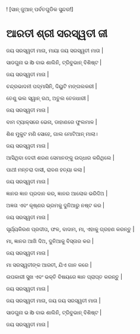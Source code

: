 ! [ସାନ୍ ଜୁଆନ୍ ପର୍ବତଗୁଡିକ ସୁନ୍ଦର!]

# ଆରତୀ ଶ୍ରୀ ସରସ୍ୱତୀ ଜୀ

ଜୟ ସରସ୍ୱତୀ ମାତା, ମାୟା ଜୟ ସରସ୍ୱତୀ ମାତା |

ସାଡଗୁନା ଭ ib ବାଭ ଶାଲିନି, ଟ୍ରିବୁଭାନ୍ ବିଶିଷ୍ଟ |

ଜୟ ସରସ୍ୱତୀ ମାତା |

ଚନ୍ଦ୍ରଭାଦନୀ ପଦ୍ମାସିନି, ଦିୟୁଟି ମଙ୍ଗଲକରୀ |

ତେଣୁ ଭଲ ସ୍ୱାନ୍ ରଥ, ଅତୁଲ ତେଜଧାରୀ |

ଜୟ ସରସ୍ୱତୀ ମାତା |

ବାମ ଟ୍ୟାକ୍ସରେ ଭେନା, ଡାହାଣରେ ଫୁଲମାଳ |

ଶିଶ ମୁକୁଟ ମଣି ସୋହେ, ଗାଲ ମୋଟିଆନ୍ ମାଲା।

ଜୟ ସରସ୍ୱତୀ ମାତା |

ଆସିଥିବା ଦେବୀ ଶରଣ ସେମାନଙ୍କୁ ଉଦ୍ଧାର କରିଥିଲେ |

ପାଥୀ ମନ୍ତରା ଦାସୀ, ରାବଣ ହତ୍ୟା କଲା |

ଜୟ ସରସ୍ୱତୀ ମାତା |

ଜ୍ଞାନର ଜ୍ଞାନ ପ୍ରଦାନ କର, ଜ୍ଞାନର ଆଲୋକ ଭରିଦିଅ |

ଅଜ୍ଞତା ଏବଂ କୃଷ୍ଣର ଭ୍ରମକୁ ଦୁନିଆରୁ ନଷ୍ଟ କର |

ଜୟ ସରସ୍ୱତୀ ମାତା |

ସୂର୍ଯ୍ୟକିରଣ ପ୍ରଦୀପ, ଫଳ, ବାଦାମ, ମା, ଏହାକୁ ଗ୍ରହଣ କରନ୍ତୁ |

ମା, ଜ୍ଞାନର ଆଖି ଦିଅ, ଦୁନିଆକୁ ବିସ୍ତାର କର |

ଜୟ ସରସ୍ୱତୀ ମାତା |

ମା ସରସ୍ୱତୀଙ୍କ ଆରତୀ, ଯିଏ ଗାନ କରେ |

ଉପକାରୀ ସୁଖ ଏବଂ ଭକ୍ତି ବିଷୟରେ ଜ୍ଞାନ ପ୍ରାପ୍ତ କରନ୍ତୁ |

ଜୟ ସରସ୍ୱତୀ ମାତା |

ଜୟ ସରସ୍ୱତୀ ମାତା, ଜୟ ଜୟ ସରସ୍ୱତୀ ମାତା |

ସାଡଗୁନା ଭ ib ବାଭ ଶାଲିନି, ଟ୍ରିବୁଭାନ୍ ବିଶିଷ୍ଟ |

ଜୟ ସରସ୍ୱତୀ ମାତା |